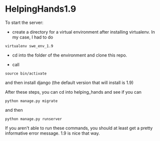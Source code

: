 # HelpingHands1.9

To start the server:

- create a directory for a virtual environment after installing virtualenv. In my case, I had to do

`virtualenv swe_env_1.9`

- cd into the folder of the environment and clone this repo.

- call 

`source bin/activate`

and then install django (the default version that will install is 1.9)

After these steps, you can cd into helping_hands and see if you can

`python manage.py migrate`

and then

`python manage.py runserver`

If you aren't able to run these commands, you should at least get a pretty informative error message. 1.9 is nice that way.
